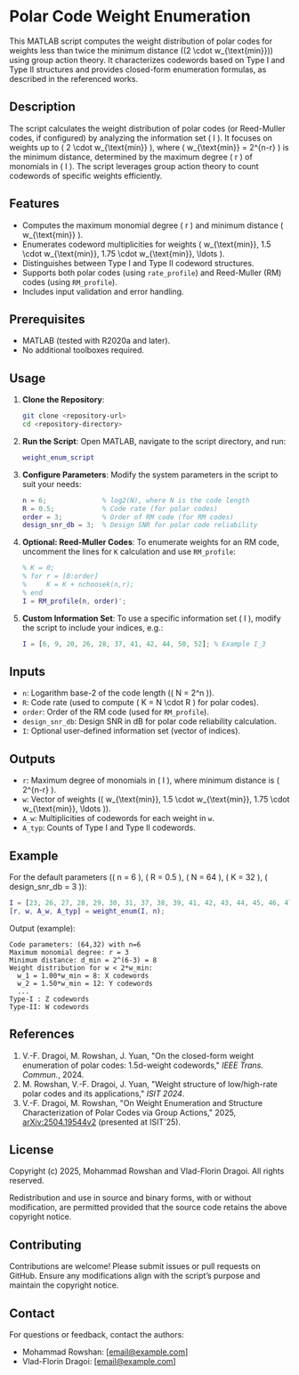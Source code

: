 # Polar Code Weight Enumeration

This MATLAB script computes the weight distribution of polar codes for weights less than twice the minimum distance (\(2 \cdot w_{\text{min}}\)) using group action theory. It characterizes codewords based on Type I and Type II structures and provides closed-form enumeration formulas, as described in the referenced works.

## Description
The script calculates the weight distribution of polar codes (or Reed-Muller codes, if configured) by analyzing the information set \( I \). It focuses on weights up to \( 2 \cdot w_{\text{min}} \), where \( w_{\text{min}} = 2^{n-r} \) is the minimum distance, determined by the maximum degree \( r \) of monomials in \( I \). The script leverages group action theory to count codewords of specific weights efficiently.

## Features
- Computes the maximum monomial degree \( r \) and minimum distance \( w_{\text{min}} \).
- Enumerates codeword multiplicities for weights \( w_{\text{min}}, 1.5 \cdot w_{\text{min}}, 1.75 \cdot w_{\text{min}}, \ldots \).
- Distinguishes between Type I and Type II codeword structures.
- Supports both polar codes (using `rate_profile`) and Reed-Muller (RM) codes (using `RM_profile`).
- Includes input validation and error handling.

## Prerequisites
- MATLAB (tested with R2020a and later).
- No additional toolboxes required.

## Usage
1. **Clone the Repository**:
   ```bash
   git clone <repository-url>
   cd <repository-directory>
   ```

2. **Run the Script**:
   Open MATLAB, navigate to the script directory, and run:
   ```matlab
   weight_enum_script
   ```

3. **Configure Parameters**:
   Modify the system parameters in the script to suit your needs:
   ```matlab
   n = 6;              % log2(N), where N is the code length
   R = 0.5;            % Code rate (for polar codes)
   order = 3;          % Order of RM code (for RM codes)
   design_snr_db = 3;  % Design SNR for polar code reliability
   ```

4. **Optional: Reed-Muller Codes**:
   To enumerate weights for an RM code, uncomment the lines for `K` calculation and use `RM_profile`:
   ```matlab
   % K = 0;
   % for r = [0:order]
   %     K = K + nchoosek(n,r);
   % end
   I = RM_profile(n, order)';
   ```

5. **Custom Information Set**:
   To use a specific information set \( I \), modify the script to include your indices, e.g.:
   ```matlab
   I = [6, 9, 20, 26, 28, 37, 41, 42, 44, 50, 52]; % Example I_3
   ```

## Inputs
- `n`: Logarithm base-2 of the code length (\( N = 2^n \)).
- `R`: Code rate (used to compute \( K = N \cdot R \) for polar codes).
- `order`: Order of the RM code (used for `RM_profile`).
- `design_snr_db`: Design SNR in dB for polar code reliability calculation.
- `I`: Optional user-defined information set (vector of indices).

## Outputs
- `r`: Maximum degree of monomials in \( I \), where minimum distance is \( 2^{n-r} \).
- `w`: Vector of weights (\( w_{\text{min}}, 1.5 \cdot w_{\text{min}}, 1.75 \cdot w_{\text{min}}, \ldots \)).
- `A_w`: Multiplicities of codewords for each weight in `w`.
- `A_typ`: Counts of Type I and Type II codewords.

## Example
For the default parameters (\( n = 6 \), \( R = 0.5 \), \( N = 64 \), \( K = 32 \), \( design_snr_db = 3 \)):
```matlab
I = [23, 26, 27, 28, 29, 30, 31, 37, 38, 39, 41, 42, 43, 44, 45, 46, 47, 49, 50, 51, 52, 53, 54, 55, 56, 57, 58, 59, 60, 61, 62, 63];
[r, w, A_w, A_typ] = weight_enum(I, n);
```
Output (example):
```
Code parameters: (64,32) with n=6
Maximum monomial degree: r = 3
Minimum distance: d_min = 2^(6-3) = 8
Weight distribution for w < 2*w_min:
  w_1 = 1.00*w_min = 8: X codewords
  w_2 = 1.50*w_min = 12: Y codewords
  ...
Type-I : Z codewords
Type-II: W codewords
```

## References
1. V.-F. Dragoi, M. Rowshan, J. Yuan, "On the closed-form weight enumeration of polar codes: 1.5d-weight codewords," *IEEE Trans. Commun.*, 2024.
2. M. Rowshan, V.-F. Dragoi, J. Yuan, "Weight structure of low/high-rate polar codes and its applications," *ISIT 2024*.
3. V.-F. Dragoi, M. Rowshan, "On Weight Enumeration and Structure Characterization of Polar Codes via Group Actions," 2025, [arXiv:2504.19544v2](http://arxiv.org/abs/2504.19544v2) (presented at ISIT'25).

## License
Copyright (c) 2025, Mohammad Rowshan and Vlad-Florin Dragoi. All rights reserved.

Redistribution and use in source and binary forms, with or without modification, are permitted provided that the source code retains the above copyright notice.

## Contributing
Contributions are welcome! Please submit issues or pull requests on GitHub. Ensure any modifications align with the script’s purpose and maintain the copyright notice.

## Contact
For questions or feedback, contact the authors:
- Mohammad Rowshan: [email@example.com]
- Vlad-Florin Dragoi: [email@example.com]